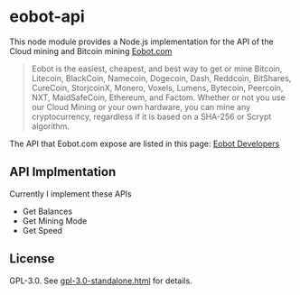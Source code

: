 # eobot-api

This node module provides a Node.js implementation for the API of the Cloud mining and Bitcoin mining [Eobot.com](https://www.eobot.com/)   
> Eobot is the easiest, cheapest, and best way to get or mine Bitcoin, Litecoin, BlackCoin, Namecoin, Dogecoin, Dash, Reddcoin, BitShares, CureCoin, StorjcoinX, Monero, Voxels, Lumens, Bytecoin, Peercoin, NXT, MaidSafeCoin, Ethereum, and Factom. Whether or not you use our Cloud Mining or your own hardware, you can mine any cryptocurrency, regardless if it is based on a SHA-256 or Scrypt algorithm.

The API that Eobot.com expose are listed in this page: [Eobot Developers](https://www.eobot.com/developers)

## API Implmentation

Currently I implement these APIs

- Get Balances
- Get Mining Mode
- Get Speed

## License

GPL-3.0. See [gpl-3.0-standalone.html](http://www.gnu.org/licenses/gpl-3.0-standalone.html) for details.
